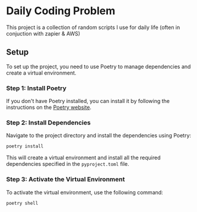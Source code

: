 # Daily Coding Problem

This project is a collection of random scripts I use for daily life (often in conjuction with zapier & AWS)

## Setup

To set up the project, you need to use Poetry to manage dependencies and create a virtual environment.

### Step 1: Install Poetry

If you don't have Poetry installed, you can install it by following the instructions on the [Poetry website](https://python-poetry.org/docs/#installation).

### Step 2: Install Dependencies

Navigate to the project directory and install the dependencies using Poetry:

```sh
poetry install
```

This will create a virtual environment and install all the required dependencies specified in the `pyproject.toml` file.

### Step 3: Activate the Virtual Environment

To activate the virtual environment, use the following command:

```bash
poetry shell
```
